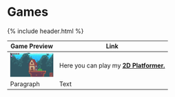 # Games

{% include header.html %}

| Game Preview | Link |
| ------ | ----------- |
| <img src="2dplatformerpreview.png" alt="2D Platformer Preview" width="100"> | Here you can play my **[2D Platformer.](https://472529.github.io/PRACTICAL-PROJECT/ "My 2D Platformer!")** |"
| Paragraph | Text |
